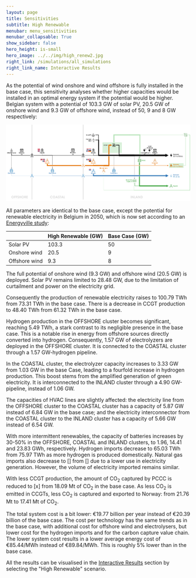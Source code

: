 ```yaml
---
layout: page
title: Sensitivities
subtitle: High Renewable
menubar: menu_sensitivities
menubar_collapsable: True
show_sidebar: false
hero_height: is-small
hero_image: ../../img/high_renew2.jpg
right_link: /simulations/all_simulations
right_link_name: Interactive Results
---
```


As the potential of wind onshore and wind offshore is fully installed in the base case, this sensitivity analyses whether higher capacities would be installed in an optimal energy system if the potential would be higher. Belgian system with a potential of 103.3 GW of solar PV, 20.5 GW of onshore wind and 9.3 GW of offshore wind, instead of 50, 9 and 8 GW respectively:

![Base case summary](../../img/highrenewable.png)


All parameters are identical to the base case, except the potential for renewable electricity in Belgium in 2050, which is now set according to an [Energyville study](../../methodology/#notes):


<div class="table-container" markdown="1">

|                | High Renewable (GW) | Base Case (GW) |
|----------------|---------------------|----------------|
| Solar PV       | 103.3               | 50             |         
| Onshore wind   | 20.5                | 9              |  
| Offshore wind  | 9.3                 | 8              |

</div>

The full potential of onshore wind (9.3 GW) and offshore wind (20.5 GW) is deployed. Solar PV remains limited to 28.48 GW, due to the limitation of curtailment and power on the electricity grid.

Consequently the production of renewable electricity raises to 100.79 TWh from 73.31 TWh in the base case. There is a decrease in CCGT production to 48.40 TWh from 61.32 TWh in the base case.

Hydrogen production in the OFFSHORE cluster becomes significant, reaching 5.49 TWh, a stark contrast to its negligible presence in the base case. This is a notable rise in energy from offshore sources directly converted into hydrogen. Consequently, 1.57 GW of electrolyzers are deployed in the OFFSHORE cluster. It is connected to the COASTAL cluster through a 1.57 GW-hydrogen pipeline.

In the COASTAL cluster, the electrolyzer capacity increases to 3.33 GW from 1.03 GW in the base Case, leading to a fourfold increase in hydrogen production. This boost stems from the amplified generation of green electricity. It is interconnected to the INLAND cluster through a 4.90 GW-pipeline, instead of 1.06 GW.

The capacities of HVAC lines are slightly affected: the electricity line from the OFFSHORE cluster to the COASTAL cluster has a capacity of 5.87 GW instead of 6.84 GW in the base case; and the electricity interconnector from the COASTAL cluster to the INLAND cluster has a capacity of 5.66 GW instead of 6.54 GW.

With more intermittent renewables, the capacity of batteries increases by 30-50% in the OFFSHORE, COASTAL and INLAND clusters, to 1.96, 14.41 and 23.83 GWh, respectively. Hydrogen imports decrease to 65.03 TWh from 75.97 TWh as more hydrogen is produced domestically. Natural gas imports also decrease to [] from [] due to a lower use in electricity generation. However, the volume of electricity imported remains similar.

With less CCGT production, the amount of CO<sub>2</sub> captured by PCCC is reduced to [x] from 18.09 Mt of CO<sub>2</sub> in the base case. As less CO<sub>2</sub> is emitted in CCGTs, less CO<sub>2</sub> is captured and exported to Norway: from 21.76 Mt to 17.41 Mt of CO<sub>2</sub>.

The total system cost is a bit lower: €19.77 billion per year instead of €20.39 billion of the base case. The cost per technology has the same trends as in the base case, with additional cost for offshore wind and electrolysers, but lower cost for the hydrogen imports and for the carbon capture value chain. The lower system cost results in a lower average energy cost of €85.44/MWh instead of €89.84/MWh. This is roughly 5% lower than in the base case.

All the results can be visualised in the [Interactive Results](../all_simulations) section by selecting the "High Renewable" scenario. 